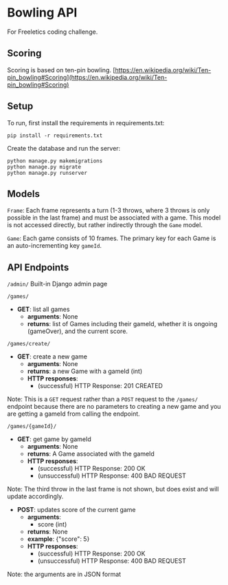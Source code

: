 

  
# Bowling  API
For Freeletics coding challenge.

## Scoring
Scoring is based on ten-pin bowling. 
[https://en.wikipedia.org/wiki/Ten-pin_bowling#Scoring](https://en.wikipedia.org/wiki/Ten-pin_bowling#Scoring)

## Setup

To run, first install the requirements in requirements.txt:

	pip install -r requirements.txt

Create the database and run the server:

    python manage.py makemigrations
    python manage.py migrate
    python manage.py runserver

## Models
`Frame`: Each frame represents a turn (1-3 throws, where 3 throws is only possible in the last frame) and must be associated with a game. This model is not accessed directly, but rather indirectly through the `Game` model.

`Game`: Each game consists of 10 frames. The primary key for each Game is an auto-incrementing key `gameId`.

## API Endpoints

`/admin/`
Built-in Django admin page

`/games/`
 - **GET**: list all games
	- **arguments**: None
	 - **returns**: list of Games including their gameId, whether it is ongoing (gameOver), and the current score.
 
`/games/create/` 
 - **GET**: create a new game
	 - **arguments**: None
	 - **returns**: a new Game with a gameId (int)
	 -  **HTTP responses**:
		 - (successful) HTTP Response: 201 CREATED

Note: This is a `GET` request rather than a `POST` request to the `/games/` endpoint because there are no parameters to creating a new game and you are getting a gameId from calling the endpoint.

 `/games/{gameId}/`
  - **GET**: get game by gameId
	 - **arguments**: None
	 - **returns**: A Game associated with the gameId
	- **HTTP responses**:
		 - (successful) HTTP Response: 200 OK
		 - (unsuccessful) HTTP Response: 400 BAD REQUEST
  
Note: The third throw in the last frame is not shown, but does exist and will update accordingly. 

  - **POST**: updates score of the current game
	 - **arguments**: 
		 - score (int)
	 - **returns**: None
	 - **example**: {"score": 5}
	 - **HTTP responses**:
		 - (successful) HTTP Response: 200 OK
		 - (unsuccessful) HTTP Response: 400 BAD REQUEST

Note: the arguments are in JSON format
